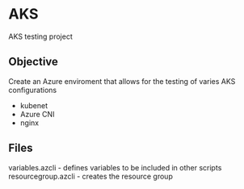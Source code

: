 # AKS
AKS testing project

## Objective
Create an Azure enviroment that allows for the testing of varies AKS configurations
- kubenet
- Azure CNI
- nginx 

## Files
variables.azcli - defines variables to be included in other scripts
resourcegroup.azcli - creates the resource group
<!--- 
network.azcli - create the network for the vm's
dns.azcli - create the private dns and link to vnets
vm.azcli - create the vm's
bluecat.azcli - create the bluecat appliance

build.azcli - build everything
cleanup.azcli - delete the resource group
-->
